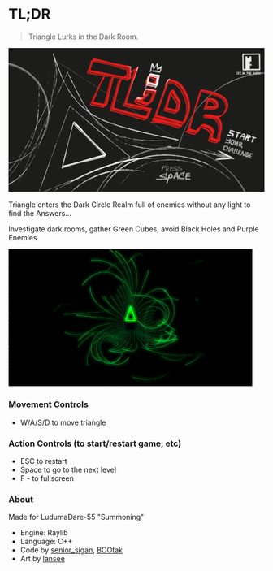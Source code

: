 # TL;DR

> Triangle Lurks in the Dark Room.

![](assets/main.png)

Triangle enters the Dark Circle Realm full of enemies without any light to find the Answers...

Investigate dark rooms, gather Green Cubes, avoid Black Holes and Purple Enemies.

![](doc/sr4.gif)

### Movement Controls

- W/A/S/D to move triangle

### Action Controls (to start/restart game, etc)

- ESC to restart
- Space to go to the next level
- F - to fullscreen

### About

Made for LudumaDare-55 "Summoning"

- Engine: Raylib
- Language: C++
- Code by [senior_sigan](https://github.com/senior-sigan), [BOOtak](https://github.com/BOOtak)
- Art by [lansee](https://vk.com/lansees)
